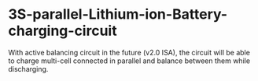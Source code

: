 # 3S-parallel-Lithium-ion-Battery-charging-circuit
With active balancing circuit in the future (v2.0 ISA), the circuit will be able to charge multi-cell connected in parallel and balance between them while discharging.